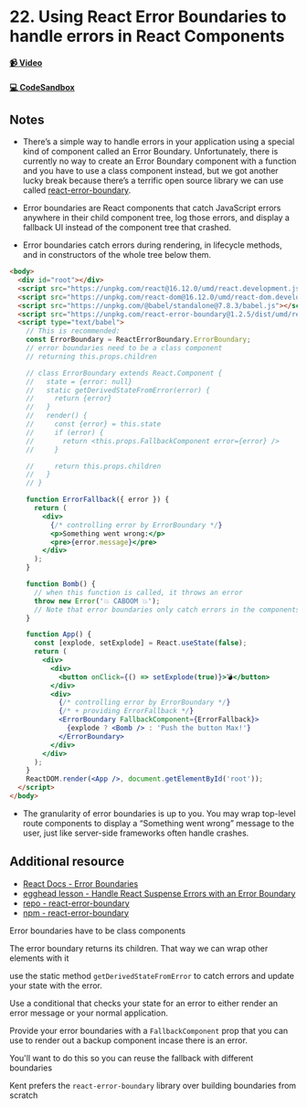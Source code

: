 # 22. Using React Error Boundaries to handle errors in React Components

#### [📹 Video](https://egghead.io/lessons/react-v2-22-using-react-error-boundaries-to-handle-errors-in-react-components?pl=a-beginners-guide-to-react-v2-6c4d)

#### [💻 CodeSandbox](https://codesandbox.io/s/github/kentcdodds/beginners-guide-to-react/tree/codesandbox/22-error-boundaries?from-embed)

## Notes

- There’s a simple way to handle errors in your application using a special kind of component called an Error Boundary. Unfortunately, there is currently no way to create an Error Boundary component with a function and you have to use a class component instead, but we got another lucky break because there’s a terrific open source library we can use called [react-error-boundary](https://github.com/bvaughn/react-error-boundary).

- Error boundaries are React components that catch JavaScript errors anywhere in their child component tree, log those errors, and display a fallback UI instead of the component tree that crashed.

- Error boundaries catch errors during rendering, in lifecycle methods, and in constructors of the whole tree below them.

```html
<body>
  <div id="root"></div>
  <script src="https://unpkg.com/react@16.12.0/umd/react.development.js"></script>
  <script src="https://unpkg.com/react-dom@16.12.0/umd/react-dom.development.js"></script>
  <script src="https://unpkg.com/@babel/standalone@7.8.3/babel.js"></script>
  <script src="https://unpkg.com/react-error-boundary@1.2.5/dist/umd/react-error-boundary.js"></script>
  <script type="text/babel">
    // This is recommended:
    const ErrorBoundary = ReactErrorBoundary.ErrorBoundary;
    // error boundaries need to be a class component
    // returning this.props.children

    // class ErrorBoundary extends React.Component {
    //   state = {error: null}
    //   static getDerivedStateFromError(error) {
    //     return {error}
    //   }
    //   render() {
    //     const {error} = this.state
    //     if (error) {
    //       return <this.props.FallbackComponent error={error} />
    //     }

    //     return this.props.children
    //   }
    // }

    function ErrorFallback({ error }) {
      return (
        <div>
          {/* controlling error by ErrorBoundary */}
          <p>Something went wrong:</p>
          <pre>{error.message}</pre>
        </div>
      );
    }

    function Bomb() {
      // when this function is called, it throws an error
      throw new Error('💥 CABOOM 💥');
      // Note that error boundaries only catch errors in the components below them in the tree.
    }

    function App() {
      const [explode, setExplode] = React.useState(false);
      return (
        <div>
          <div>
            <button onClick={() => setExplode(true)}>💣</button>
          </div>
          <div>
            {/* controlling error by ErrorBoundary */}
            {/* + providing ErrorFallback */}
            <ErrorBoundary FallbackComponent={ErrorFallback}>
              {explode ? <Bomb /> : 'Push the button Max!'}
            </ErrorBoundary>
          </div>
        </div>
      );
    }
    ReactDOM.render(<App />, document.getElementById('root'));
  </script>
</body>
```

- The granularity of error boundaries is up to you. You may wrap top-level route components to display a “Something went wrong” message to the user, just like server-side frameworks often handle crashes.

## Additional resource

- [React Docs - Error Boundaries](https://reactjs.org/docs/error-boundaries.html)
- [egghead lesson - Handle React Suspense Errors with an Error Boundary](https://egghead.io/lessons/react-handle-react-suspense-errors-with-an-error-boundary)
- [repo - react-error-boundary](https://github.com/bvaughn/react-error-boundary)
- [npm - react-error-boundary](https://www.npmjs.com/package/react-error-boundary)

<TimeStamp start="1:20" end="1:23">
  
  Error boundaries have to be class components
  
</TimeStamp>

<TimeStamp start="1:50" end="1:57">
  
  The error boundary returns its children. That way we can wrap other elements with it
  
</TimeStamp>

<TimeStamp start="2:30" end="2:40">
  
  use the static method `getDerivedStateFromError` to catch errors and update your state with the error. 
  
</TimeStamp>

<TimeStamp start="2:45" end="2:55">
  
  Use a conditional that checks your state for an error to either render an error message or your normal application. 
  
</TimeStamp>

<TimeStamp start="3:45" end="3:55">
  
  Provide your error boundaries with a `FallbackComponent` prop that you can use to render out a backup component incase there is an error.

  You'll want to do this so you can reuse the fallback with different boundaries
  
</TimeStamp>

<TimeStamp start="4:58" end="5:11">
  
  Kent prefers the `react-error-boundary` library over building boundaries from scratch
  
</TimeStamp>
